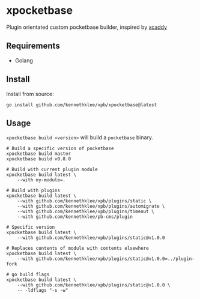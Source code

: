 # xpocketbase

Plugin orientated custom pocketbase builder, inspired by [xcaddy](https://github.com/caddyserver/xcaddy/)

## Requirements

- Golang

## Install

Install from source:

```
go install github.com/kennethklee/xpb/xpocketbase@latest
```

## Usage

`xpocketbase build <version>` will build a `pocketbase` binary.

```
# Build a specific version of pocketbase
xpocketbase build master
xpocketbase build v0.8.0

# Build with current plugin module
xpocketbase build latest \
    --with my-module=.

# Build with plugins
xpocketbase build latest \
    --with github.com/kennethklee/xpb/plugins/static \
    --with github.com/kennethklee/xpb/plugins/automigrate \
    --with github.com/kennethklee/xpb/plugins/timeout \
    --with github.com/kennethklee/pb-cms/plugin

# Specific version
xpocketbase build latest \
    --with github.com/kennethklee/xpb/plugins/static@v1.0.0

# Replaces contents of module with contents elsewhere
xpocketbase build latest \
    --with github.com/kennethklee/xpb/plugins/static@v1.0.0=../plugin-fork

# go build flags
xpocketbase build latest \
    --with github.com/kennethklee/xpb/plugins/static@v1.0.0 \
    -- -ldflags "-s -w"
```